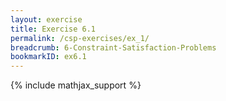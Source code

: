 ```yaml
---
layout: exercise
title: Exercise 6.1
permalink: /csp-exercises/ex_1/
breadcrumb: 6-Constraint-Satisfaction-Problems
bookmarkID: ex6.1
---
```


{% include mathjax_support %}

